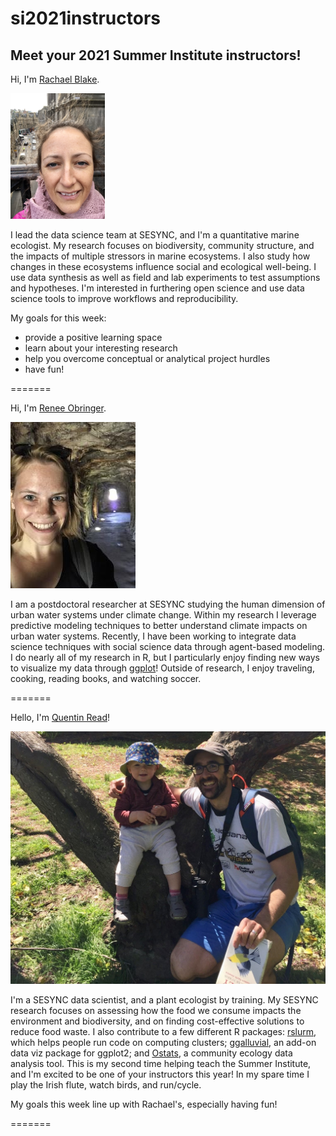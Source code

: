 # si2021instructors

## Meet your 2021 Summer Institute instructors!

Hi, I'm [Rachael Blake](http://rachaeleblake.com).  

<img src="./images/scotland.jpg" height="50%" width="30%" />

I lead the data science team at SESYNC, and I'm a quantitative marine ecologist.  My research focuses on biodiversity, community structure, and the impacts of multiple stressors in marine ecosystems.  I also study how changes in these ecosystems influence social and ecological well-being.  I use data synthesis as well as field and lab experiments to test assumptions and hypotheses.  I'm interested in furthering open science and use data science tools to improve workflows and reproducibility.  

My goals for this week:
- provide a positive learning space
- learn about your interesting research
- help you overcome conceptual or analytical project hurdles
- have fun!

=======

Hi, I'm [Renee Obringer](https://www.reneeobringer.com/).  

<img src="./images/luxembourg1.jpeg" />

I am a postdoctoral researcher at SESYNC studying the human dimension of urban water systems under climate change. Within my research I leverage predictive modeling techniques to better understand climate impacts on urban water systems. Recently, I have been working to integrate data science techniques with social science data through agent-based modeling. I do nearly all of my research in R, but I particularly enjoy finding new ways to visualize my data through [ggplot](https://ggplot2.tidyverse.org/)! Outside of research, I enjoy traveling, cooking, reading books, and watching soccer. 

=======

Hello, I'm [Quentin Read](http://quentinread.com)!

![Quentin and V](./images/qandv.JPG)

I'm a SESYNC data scientist, and a plant ecologist by training. My SESYNC research focuses on assessing how the food we consume impacts the environment and biodiversity, and on finding cost-effective solutions to reduce food waste. I also contribute to a few different R packages: [rslurm](https://cyberhelp.sesync.org/rslurm), which helps people run code on computing clusters; [ggalluvial](https://corybrunson.github.io/ggalluvial), an add-on data viz package for ggplot2; and [Ostats](https://neon-biodiversity.github.io/Ostats), a community ecology data analysis tool. This is my second time helping teach the Summer Institute, and I'm excited to be one of your instructors this year! In my spare time I play the Irish flute, watch birds, and run/cycle.

My goals this week line up with Rachael's, especially having fun!

=======
